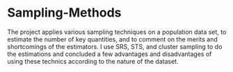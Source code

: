 # Sampling-Methods
The project applies various sampling techniques on a population data set, to estimate the number of key
quantities, and to comment on the merits and shortcomings of the estimators. 
I use SRS, STS, and cluster sampling to do the estimations and concluded a few advantages and disadvantages of using these technics according to the nature of the dataset.

